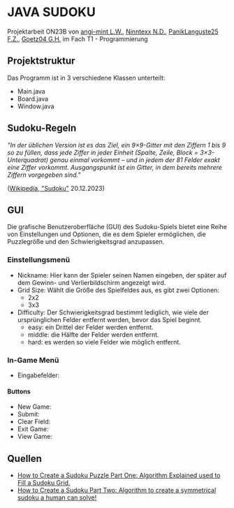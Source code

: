 # JAVA SUDOKU

Projektarbeit ON23B von [angi-mint L.W.](https://github.com/angi-mint), 
[Ninntexx N.D.](https://github.com/Ninntexx), 
[PanikLanguste25 F.Z.](https://github.com/PanikLanguste25),
[Goetz04 G.H.](https://github.com/Goetz04)
im Fach T1 - Programmierung

## Projektstruktur
Das Programm ist in 3 verschiedene Klassen unterteilt:
- Main.java
- Board.java
- Window.java

## Sudoku-Regeln
*"In der üblichen Version ist es das Ziel, ein 9×9-Gitter mit den Ziffern 1 bis 9 so zu füllen,
dass jede Ziffer in jeder Einheit (Spalte, Zeile, Block = 3×3-Unterquadrat) genau einmal vorkommt –
und in jedem der 81 Felder exakt eine Ziffer vorkommt. Ausgangspunkt ist ein Gitter,
in dem bereits mehrere Ziffern vorgegeben sind."*

([Wikipedia, "Sudoku"](https://de.wikipedia.org/wiki/Sudoku#) 20.12.2023)

## GUI
Die grafische Benutzeroberfläche (GUI) des Sudoku-Spiels bietet eine Reihe von Einstellungen und Optionen,
die es dem Spieler ermöglichen, die Puzzlegröße und den Schwierigkeitsgrad anzupassen.

### Einstellungsmenü
- Nickname: Hier kann der Spieler seinen Namen eingeben, der später auf dem Gewinn- und Verlierbildschirm angezeigt wird.
- Grid Size: Wählt die Größe des Spielfeldes aus, es gibt zwei Optionen:
  - 2x2
  - 3x3
- Difficulty: Der Schwierigkeitsgrad bestimmt lediglich, wie viele der ursprünglichen Felder entfernt werden,
  bevor das Spiel beginnt.
  - easy: ein Drittel der Felder werden entfernt.
  - middle: die Hälfte der Felder werden entfernt.
  - hard: es werden so viele Felder wie möglich entfernt.

### In-Game Menü
- Eingabefelder:
#### Buttons
- New Game:
- Submit:
- Clear Field:
- Exit Game:
- View Game:

## Quellen
- [How to Create a Sudoku Puzzle Part One: Algorithm Explained used to Fill a Sudoku Grid.](https://www.youtube.com/watch?v=iSdW8OM_b3E)
- [How to Create a Sudoku Part Two: Algorithm to create a symmetrical sudoku a human can solve!](https://www.youtube.com/watch?v=DpmTbMQFHaI)

